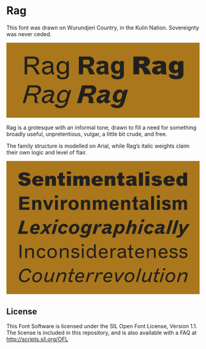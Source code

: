 # Rag

This font was drawn on Wurundjeri Country, in the Kulin Nation. Sovereignty was never ceded.

![rag-styles](/documentation/images/rag-styles.png)

Rag is a grotesque with an informal tone, drawn to fill a need for something broadly useful, unpretentious, vulgar, a little bit crude, and free.

The family structure is modelled on Arial, while Rag’s italic weights claim their own logic and level of flair.

![rag-waterfall](/documentation/images/rag-waterfall.png)

## License

This Font Software is licensed under the SIL Open Font License, Version 1.1. The license is included in this repository, and is also available with a FAQ at http://scripts.sil.org/OFL
